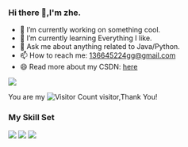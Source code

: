 ### Hi there 👋,I'm zhe.

- 🔭 I’m currently working on something cool.
- 🌱 I’m currently learning Everything I like.
- 💬 Ask me about anything related to Java/Python.
- 📫 How to reach me: 136645224gg@gmail.com
- 😄 Read more about my CSDN: [here](https://blog.csdn.net/qq_39936336?spm=1010.2135.3001.5421)

![](https://github-readme-stats.vercel.app/api?username=136645224&show_icons=true&theme=transparent)

You are my ![Visitor Count](https://profile-counter.glitch.me/136645224/count.svg) visitor,Thank You!

### My Skill Set

![](https://img.shields.io/badge/C++-ED8B00?style=for-the-badge&logo=openjdk&logoColor=white)
![](https://img.shields.io/badge/Python-3776AB?style=for-the-badge&logo=python&logoColor=white)
![](https://img.shields.io/badge/Arudino-3776AB?style=for-the-badge&logo=python&logoColor=white)

